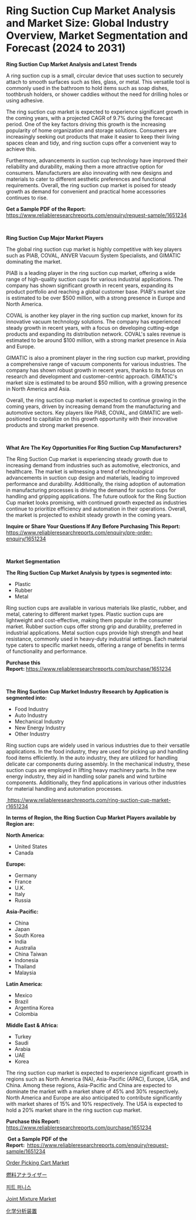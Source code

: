 <p><h1>Ring Suction Cup Market Analysis and Market Size: Global Industry Overview, Market Segmentation and Forecast (2024 to 2031)</h1></p><p><strong>Ring Suction Cup Market Analysis and Latest Trends</strong></p>
<p><p>A ring suction cup is a small, circular device that uses suction to securely attach to smooth surfaces such as tiles, glass, or metal. This versatile tool is commonly used in the bathroom to hold items such as soap dishes, toothbrush holders, or shower caddies without the need for drilling holes or using adhesive.</p><p>The ring suction cup market is expected to experience significant growth in the coming years, with a projected CAGR of 9.7% during the forecast period. One of the key factors driving this growth is the increasing popularity of home organization and storage solutions. Consumers are increasingly seeking out products that make it easier to keep their living spaces clean and tidy, and ring suction cups offer a convenient way to achieve this.</p><p>Furthermore, advancements in suction cup technology have improved their reliability and durability, making them a more attractive option for consumers. Manufacturers are also innovating with new designs and materials to cater to different aesthetic preferences and functional requirements. Overall, the ring suction cup market is poised for steady growth as demand for convenient and practical home accessories continues to rise.</p></p>
<p><strong>Get a Sample PDF of the Report:&nbsp;</strong> <a href="https://www.reliableresearchreports.com/enquiry/request-sample/1651234">https://www.reliableresearchreports.com/enquiry/request-sample/1651234</a></p>
<p>&nbsp;</p>
<p><strong>Ring Suction Cup Major Market Players</strong></p>
<p><p>The global ring suction cup market is highly competitive with key players such as PIAB, COVAL, ANVER Vacuum System Specialists, and GIMATIC dominating the market. </p><p>PIAB is a leading player in the ring suction cup market, offering a wide range of high-quality suction cups for various industrial applications. The company has shown significant growth in recent years, expanding its product portfolio and reaching a global customer base. PIAB's market size is estimated to be over $500 million, with a strong presence in Europe and North America.</p><p>COVAL is another key player in the ring suction cup market, known for its innovative vacuum technology solutions. The company has experienced steady growth in recent years, with a focus on developing cutting-edge products and expanding its distribution network. COVAL's sales revenue is estimated to be around $100 million, with a strong market presence in Asia and Europe.</p><p>GIMATIC is also a prominent player in the ring suction cup market, providing a comprehensive range of vacuum components for various industries. The company has shown robust growth in recent years, thanks to its focus on research and development and customer-centric approach. GIMATIC's market size is estimated to be around $50 million, with a growing presence in North America and Asia.</p><p>Overall, the ring suction cup market is expected to continue growing in the coming years, driven by increasing demand from the manufacturing and automotive sectors. Key players like PIAB, COVAL, and GIMATIC are well-positioned to capitalize on this growth opportunity with their innovative products and strong market presence.</p></p>
<p>&nbsp;</p>
<p><strong>What Are The Key Opportunities For Ring Suction Cup Manufacturers?</strong></p>
<p><p>The Ring Suction Cup market is experiencing steady growth due to increasing demand from industries such as automotive, electronics, and healthcare. The market is witnessing a trend of technological advancements in suction cup design and materials, leading to improved performance and durability. Additionally, the rising adoption of automation in manufacturing processes is driving the demand for suction cups for handling and gripping applications. The future outlook for the Ring Suction Cup market looks promising, with continued growth expected as industries continue to prioritize efficiency and automation in their operations. Overall, the market is projected to exhibit steady growth in the coming years.</p></p>
<p><strong>Inquire or Share Your Questions If Any Before Purchasing This Report:</strong> <a href="https://www.reliableresearchreports.com/enquiry/pre-order-enquiry/1651234">https://www.reliableresearchreports.com/enquiry/pre-order-enquiry/1651234</a></p>
<p>&nbsp;</p>
<p><strong>Market Segmentation</strong></p>
<p><strong>The Ring Suction Cup Market Analysis by types is segmented into:</strong></p>
<p><ul><li>Plastic</li><li>Rubber</li><li>Metal</li></ul></p>
<p><p>Ring suction cups are available in various materials like plastic, rubber, and metal, catering to different market types. Plastic suction cups are lightweight and cost-effective, making them popular in the consumer market. Rubber suction cups offer strong grip and durability, preferred in industrial applications. Metal suction cups provide high strength and heat resistance, commonly used in heavy-duty industrial settings. Each material type caters to specific market needs, offering a range of benefits in terms of functionality and performance.</p></p>
<p><strong>Purchase this Report:&nbsp;</strong><a href="https://www.reliableresearchreports.com/purchase/1651234">https://www.reliableresearchreports.com/purchase/1651234</a></p>
<p>&nbsp;</p>
<p><strong>The Ring Suction Cup Market Industry Research by Application is segmented into:</strong></p>
<p><ul><li>Food Industry</li><li>Auto Industry</li><li>Mechanical Industry</li><li>New Energy Industry</li><li>Other Industry</li></ul></p>
<p><p>Ring suction cups are widely used in various industries due to their versatile applications. In the food industry, they are used for picking up and handling food items efficiently. In the auto industry, they are utilized for handling delicate car components during assembly. In the mechanical industry, these suction cups are employed in lifting heavy machinery parts. In the new energy industry, they aid in handling solar panels and wind turbine components. Additionally, they find applications in various other industries for material handling and automation processes.</p></p>
<p><a href="https://www.reliableresearchreports.com/ring-suction-cup-market-r1651234">&nbsp;https://www.reliableresearchreports.com/ring-suction-cup-market-r1651234</a></p>
<p><strong>In terms of Region, the Ring Suction Cup Market Players available by Region are:</strong></p>
<p>
    <p> <strong> North America: </strong>
        <ul>
            <li>United States</li>
            <li>Canada</li>
        </ul>
        </p> 
    <p> <strong> Europe: </strong>
        <ul>
            <li>Germany</li>
            <li>France</li>
            <li>U.K.</li>
            <li>Italy</li>
            <li>Russia</li>
        </ul>
        </p> 
    <p> <strong> Asia-Pacific: </strong>
        <ul>
            <li>China</li>
            <li>Japan</li>
            <li>South Korea</li>
            <li>India</li>
            <li>Australia</li>
            <li>China Taiwan</li>
            <li>Indonesia</li>
            <li>Thailand</li>
            <li>Malaysia</li>
        </ul>
        </p> 
    <p> <strong> Latin America: </strong>
        <ul>
            <li>Mexico</li>
            <li>Brazil</li>
            <li>Argentina Korea</li>
            <li>Colombia</li>
        </ul>
        </p> 
    <p> <strong> Middle East & Africa: </strong>
        <ul>
            <li>Turkey</li>
            <li>Saudi</li>
            <li>Arabia</li>
            <li>UAE</li>
            <li>Korea</li>
        </ul>
    </p>
    </p>
<p><p>The ring suction cup market is expected to experience significant growth in regions such as North America (NA), Asia-Pacific (APAC), Europe, USA, and China. Among these regions, Asia-Pacific and China are expected to dominate the market with a market share of 45% and 30% respectively. North America and Europe are also anticipated to contribute significantly with market shares of 15% and 10% respectively. The USA is expected to hold a 20% market share in the ring suction cup market.</p></p>
<p><strong>Purchase this Report: </strong><a href="https://www.reliableresearchreports.com/purchase/1651234">https://www.reliableresearchreports.com/purchase/1651234</a></p>
<p>&nbsp;<strong>Get a Sample PDF of the Report:&nbsp;&nbsp;</strong><a href="https://www.reliableresearchreports.com/enquiry/request-sample/1651234">https://www.reliableresearchreports.com/enquiry/request-sample/1651234</a></p>
<p><strong></strong></p>
<p><p><a href="https://github.com/tamvrosiya/Market-Research-Report-List-3/blob/main/order-picking-cart-market.md">Order Picking Cart Market</a></p><p><a href="https://github.com/avbqbctihcbe2/Market-Research-Report-List-1/blob/main/225850627945.md">燃料アナライザー</a></p><p><a href="https://medium.com/@munchkin678568/%ED%99%94%EB%8D%95-%EC%8B%9C%EC%9E%A5-%EA%B7%9C%EB%AA%A8%EB%8A%94-%EA%B8%80%EB%A1%9C%EB%B2%8C-%EC%82%B0%EC%97%85%EC%97%90%EC%84%9C-%EC%B5%9C%EA%B3%A0%EC%9D%98-%EB%A7%88%EC%BC%80%ED%8C%85-%EC%B1%84%EB%84%90%EC%9D%84-%EB%82%98%ED%83%80%EB%83%85%EB%8B%88%EB%8B%A4-8a06952961a3">피트 퍼니스</a></p><p><a href="https://issuu.com/reportprime-2/docs/joint-mixture-market-size-2030.pptx">Joint Mixture Market</a></p><p><a href="https://github.com/luffiazaza/Market-Research-Report-List-1/blob/main/537428827946.md">化学分析装置</a></p></p>